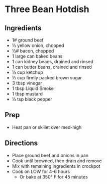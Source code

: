 # Three Bean Hotdish

## Ingredients

- 1# ground beef
- ½ yellow onion, chopped
- ½# bacon, chopped
- 1 large can baked beans
- 1 can kidney beans, drained and rinsed
- 1 can butter beans, drained and rinsed
- ½ cup ketchup
- ½ cup firmly packed brown sugar
- 3 tbsp vinegar
- 1 tbsp Liquid Smoke
- 1 tbsp mustard
- ½ tsp black pepper

## Prep

- Heat pan or skillet over med-high

## Directions

- Place ground beef and onions in pan
- Cook until browned, then drain and remove
- Mix with remaining ingredients in crockpot
- Cook on LOW for 4-6 hours
  - Or bake at 350° F for 45 minutes
